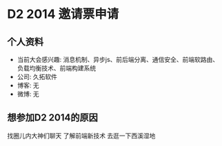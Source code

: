 # D2 2014 邀请票申请

## 个人资料

- 当前大会感兴趣: 消息机制、异步js、前后端分离、通信安全、前端软路由、负载均衡技术、前端构建系统
- 公司: 久拓软件 
- 博客: 无
- 微博: 无


## 想参加D2 2014的原因

  找圈儿内大神们聊天
了解前端新技术
去逛一下西溪湿地
